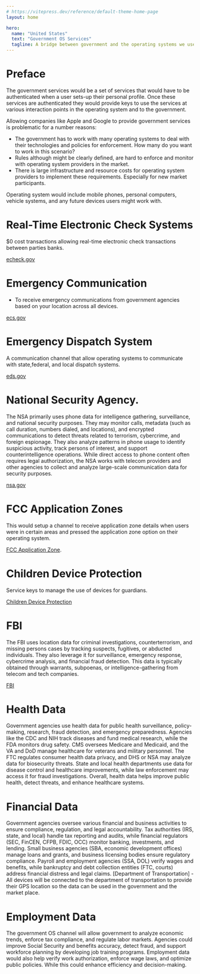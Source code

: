 ```yaml
---
# https://vitepress.dev/reference/default-theme-home-page
layout: home

hero:
  name: "United States"
  text: "Government OS Services"
  tagline: A bridge between government and the operating systems we use today.
---
```


# Preface

The government services would be a set of services that would have to be authenticated when a user sets-up their personal profile. Once these services are authenticated they would provide keys to use the services at various interaction points in the operating system and to the government.

Allowing companies like Apple and Google to provide government services is problematic for a number reasons:

- The government has to work with many operating systems to deal with their technologies and policies for enforcement. How many do you want to work in this scenario?
- Rules although might be clearly defined, are hard to enforce and monitor with operating system providers in the market.
- There is large infrastructure and resource costs for operating system providers to implement these requirements. Especially for new market participants.

Operating system would include mobile phones, personal computers, vehicle systems, and any future devices users might work with.

# Real-Time Electronic Check Systems

$0 cost transactions allowing real-time electronic check transactions between parties banks.

[echeck.gov](/e-check/)

# Emergency Communication

- To receive emergency communications from government agencies based on your location across all devices.

[ecs.gov](/ecs-gov)

# Emergency Dispatch System

A communication channel that allow operating systems to communicate with state,federal, and local dispatch systems.

[eds.gov](/eds-gov)

# National Security Agency.

The NSA primarily uses phone data for intelligence gathering, surveillance, and national security purposes. They may monitor calls, metadata (such as call duration, numbers dialed, and locations), and encrypted communications to detect threats related to terrorism, cybercrime, and foreign espionage. They also analyze patterns in phone usage to identify suspicious activity, track persons of interest, and support counterintelligence operations. While direct access to phone content often requires legal authorization, the NSA works with telecom providers and other agencies to collect and analyze large-scale communication data for security purposes.

[nsa.gov](/national-security-agency)

# FCC Application Zones

This would setup a channel to receive application zone details when users were in certain areas and pressed the application zone option on their operating system.

[FCC Application Zone](/domain-zones).

# Children Device Protection

Service keys to manage the use of devices for guardians.

[Children Device Protection](/children-electronic-device-protection-agency/)

# FBI

The FBI uses location data for criminal investigations, counterterrorism, and missing persons cases by tracking suspects, fugitives, or abducted individuals. They also leverage it for surveillance, emergency response, cybercrime analysis, and financial fraud detection. This data is typically obtained through warrants, subpoenas, or intelligence-gathering from telecom and tech companies.

[FBI](/grants/personal-profile/government-os-services/fbi/)

# Health Data

Government agencies use health data for public health surveillance, policy-making, research, fraud detection, and emergency preparedness. Agencies like the CDC and NIH track diseases and fund medical research, while the FDA monitors drug safety. CMS oversees Medicare and Medicaid, and the VA and DoD manage healthcare for veterans and military personnel. The FTC regulates consumer health data privacy, and DHS or NSA may analyze data for biosecurity threats. State and local health departments use data for disease control and healthcare improvements, while law enforcement may access it for fraud investigations. Overall, health data helps improve public health, detect threats, and enhance healthcare systems.

# Financial Data

Government agencies oversee various financial and business activities to ensure compliance, regulation, and legal accountability. Tax authorities (IRS, state, and local) handle tax reporting and audits, while financial regulators (SEC, FinCEN, CFPB, FDIC, OCC) monitor banking, investments, and lending. Small business agencies (SBA, economic development offices) manage loans and grants, and business licensing bodies ensure regulatory compliance. Payroll and employment agencies (SSA, DOL) verify wages and benefits, while bankruptcy and debt collection entities (FTC, courts) address financial distress and legal claims.
[Department of Transportation] - All devices will be connected to the department of transportation to provide their GPS location so the data can be used in the government and the market place.

# Employment Data

The government OS channel will allow government to analyze economic trends, enforce tax compliance, and regulate labor markets. Agencies could improve Social Security and benefits accuracy, detect fraud, and support workforce planning by developing job training programs. Employment data would also help verify work authorization, enforce wage laws, and optimize public policies. While this could enhance efficiency and decision-making.
